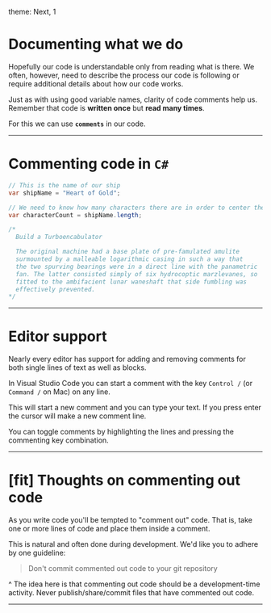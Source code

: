 theme: Next, 1

<!-- prettier-ignore-start -->

# Documenting what we do

Hopefully our code is understandable only from reading what is there. We often, however, need to describe the process our code is following or require
additional details about how our code works.

Just as with using good variable names, clarity of code comments help us. Remember that code is **written once** but **read many times**.

For this we can use **`comments`** in our code.

---

# Commenting code in `C#`

```csharp
// This is the name of our ship
var shipName = "Heart of Gold";

// We need to know how many characters there are in order to center the text on the screen.
var characterCount = shipName.length;

/*
  Build a Turboencabulator

  The original machine had a base plate of pre-famulated amulite
  surmounted by a malleable logarithmic casing in such a way that
  the two spurving bearings were in a direct line with the panametric
  fan. The latter consisted simply of six hydrocoptic marzlevanes, so
  fitted to the ambifacient lunar waneshaft that side fumbling was
  effectively prevented.
*/
```

---

# Editor support

Nearly every editor has support for adding and removing comments for both single lines of text as well as blocks.

In Visual Studio Code you can start a comment with the key `Control /` (or `Command /` on Mac) on any line.

This will start a new comment and you can type your text. If you press enter the cursor will make a new comment line.

You can toggle comments by highlighting the lines and pressing the commenting key combination.

---

# [fit] Thoughts on commenting out code

As you write code you'll be tempted to "comment out" code. That is, take one or more lines of code and place them inside a comment.

This is natural and often done during development. We'd like you to adhere by one guideline:

> Don't commit commented out code to your git repository

^ The idea here is that commenting out code should be a development-time
activity. Never publish/share/commit files that have commented out code.

---

<!-- prettier-ignore-end -->
